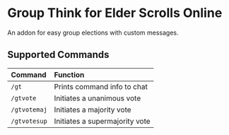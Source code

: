# Group Think for Elder Scrolls Online

An addon for easy group elections with custom messages.

## Supported Commands
| Command                         | Function      |
| :-------------------------------|:--------------|
| `/gt`                           | Prints command info to chat
| `/gtvote`                       | Initiates a unanimous vote
| `/gtvotemaj`                    | Initiates a majority vote
| `/gtvotesup`                    | Initiates a supermajority vote
